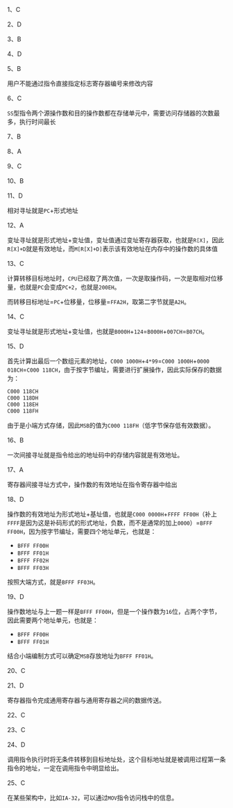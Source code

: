 ﻿1、C

2、D

3、B

4、D

5、B

用户不能通过指令直接指定标志寄存器编号来修改内容

6、C

`SS`型指令两个源操作数和目的操作数都在存储单元中，需要访问存储器的次数最多，执行时间最长

7、B

8、A

9、C

10、B

11、D

相对寻址就是`PC`+形式地址

12、A

变址寻址就是形式地址+变址值，变址值通过变址寄存器获取，也就是`R[X]`，因此`R[X]+D`就是有效地址，而`M[R[X]+D]`表示该有效地址在内存中的操作数的具体值

13、C

计算转移目标地址时，`CPU`已经取了两次值，一次是取操作码，一次是取相对位移量，也就是`PC`会变成`PC+2`，也就是`200EH`。

而转移目标地址=`PC`+位移量，位移量=`FFA2H`，取第二字节就是`A2H`。

14、C

变址寻址就是形式地址+变址值，也就是`B000H`+`124`=`B000H`+`007CH`=`B07CH`。

15、D

首先计算出最后一个数组元素的地址，`C000 1000H`+`4*99`=`C000 1000H`+`0000 018CH`=`C000 118CH`，由于按字节编址，需要进行扩展操作，因此实际保存的数据为：
```bash
C000 118CH
C000 118DH
C000 118EH
C000 118FH
```
由于是小端方式存储，因此`MSB`的值为`C000 118FH`（低字节保存低有效数据）。

16、B

一次间接寻址就是指令给出的地址码中的存储内容就是有效地址。

17、A

寄存器间接寻址方式中，操作数的有效地址在指令寄存器中给出

18、D

操作数的有效地址为形式地址+基址值，也就是`C000 0000H`+`FFFF FF00H`（补上`FFFF`是因为这是补码形式的形式地址，负数，而不是通常的加上`0000`）=`BFFF FF00H`，因为按字节编址，需要四个地址单元，也就是：

- `BFFF FF00H`
- `BFFF FF01H`
- `BFFF FF02H`
- `BFFF FF03H`

按照大端方式，就是`BFFF FF03H`。

19、D

操作数地址与上一题一样是`BFFF FF00H`，但是一个操作数为`16`位，占两个字节，因此需要两个地址单元，也就是：

- `BFFF FF00H`
- `BFFF FF01H`

结合小端编制方式可以确定`MSB`存放地址为`BFFF FF01H`。

20、C

21、D

寄存器指令完成通用寄存器与通用寄存器之间的数据传送。

22、C

23、C

24、D

调用指令执行时将无条件转移到目标地址处，这个目标地址就是被调用过程第一条指令的地址，一定在调用指令中明显给出。

25、C

在某些架构中，比如`IA-32`，可以通过`MOV`指令访问栈中的信息。



